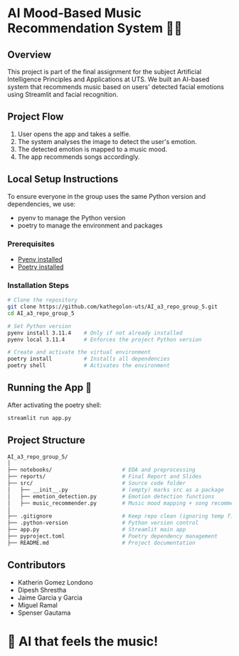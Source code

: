 # AI Mood-Based Music Recommendation System 🎵😊

## Overview

This project is part of the final assignment for the subject Artificial Intelligence Principles and Applications at UTS.
We built an AI-based system that recommends music based on users' detected facial emotions using Streamlit and facial recognition.

## Project Flow
1. User opens the app and takes a selfie.
2. The system analyses the image to detect the user's emotion.
3. The detected emotion is mapped to a music mood.
4. The app recommends songs accordingly.

## Local Setup Instructions

To ensure everyone in the group uses the same Python version and dependencies, we use:
* pyenv to manage the Python version
* poetry to manage the environment and packages

### Prerequisites
* [Pyenv installed](https://github.com/pyenv/pyenv)
* [Poetry installed](https://python-poetry.org/docs/)

### Installation Steps
```bash
# Clone the repository
git clone https://github.com/kathegolon-uts/AI_a3_repo_group_5.git
cd AI_a3_repo_group_5

# Set Python version
pyenv install 3.11.4    # Only if not already installed
pyenv local 3.11.4      # Enforces the project Python version

# Create and activate the virtual environment
poetry install          # Installs all dependencies
poetry shell            # Activates the environment
```

## Running the App 🚀

After activating the poetry shell:
```bash
streamlit run app.py
```

## Project Structure
```bash
AI_a3_repo_group_5/
│
├── notebooks/                      # EDA and preprocessing
├── reports/                        # Final Report and Slides
├── src/                            # Source code folder
│   ├── __init__.py                 # (empty) marks src as a package
│   ├── emotion_detection.py        # Emotion detection functions
│   ├── music_recommender.py        # Music mood mapping + song recommendation
│
├── .gitignore                      # Keep repo clean (ignoring temp files, cache, etc.)
├── .python-version                 # Python version control
├── app.py                          # Streamlit main app
├── pyproject.toml                  # Poetry dependency management
├── README.md                       # Project documentation

```

## Contributors
* Katherin Gomez Londono
* Dipesh Shrestha
* Jaime Garcia y Garcia
* Miguel Ramal
* Spenser Gautama

# 🚀 AI that feels the music!